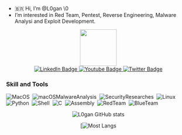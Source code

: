 - 🇧🇷 Hi, I’m @L0gan \0
- I’m interested in Red Team, Pentest, Reverse Engineering, Malware Analysi and Exploit Development.

<div id="header" align="center">
  <img src="https://media.giphy.com/media/M9gbBd9nbDrOTu1Mqx/giphy.gif" width="100"/>
  <div id="badges">
    <a href="https://www.linkedin.com/in/l0gan/">
      <img src="https://img.shields.io/badge/LinkedIn-blue?style=for-the-badge&logo=linkedin&logoColor=white" alt="LinkedIn Badge"/>
    </a>
    <a href="https://www.youtube.com/@ricardol0gan/videos">
      <img src="https://img.shields.io/badge/YouTube-red?style=for-the-badge&logo=youtube&logoColor=white" alt="Youtube Badge"/>
    </a>
    <a href="https://twitter.com/l0ganbr">
      <img src="https://img.shields.io/badge/Twitter-blue?style=for-the-badge&logo=twitter&logoColor=white" alt="Twitter Badge"/>
    </a>
  </div>
</div>

### Skill and Tools ###
![MacOS](https://img.shields.io/badge/-MacOS-05122A?style=flat&logo=apple)&nbsp;
![macOSMalwareAnalysis](https://img.shields.io/badge/MalwareAnalysis-05122A?style=flat&logo=hackaday&color=black)&nbsp;
![SecurityResearches](https://img.shields.io/badge/-SecurityResearches-05122A?style=flat&logo=hackaday&color=black)&nbsp;
![Linux](https://img.shields.io/badge/-Linux-05122A?style=flat&logo=linux&logoColor=white)&nbsp;
![Python](https://img.shields.io/badge/-Python-05122A?style=flat&logo=python)&nbsp;
![Shell](https://img.shields.io/badge/%23-Shell-brightgreen)&nbsp;
![C](https://img.shields.io/badge/%23-C-brightgreen)&nbsp;
![Assembly](https://img.shields.io/badge/%23-Assembly-brightgreen)&nbsp;
![RedTeam](https://img.shields.io/badge/RedTeam-FF0000?style=flat&logo=hackaday&logoColor=white)&nbsp;
![BlueTeam](https://img.shields.io/badge/BlueTeam-05122A?style=flat&logo=hackaday&color=blue)&nbsp;
<div id="body" align="center">

![L0gan GitHub stats](https://github-readme-stats.vercel.app/api?username=loganbr&show_icons=true&theme=radical&count_private=true)

[![Most Langs](https://github-readme-stats.vercel.app/api/top-langs/?username=loganbr&theme=radical&count_private=true)
</div>

<!---
It's just a simple git with some tips, codes, and security research.
--->


